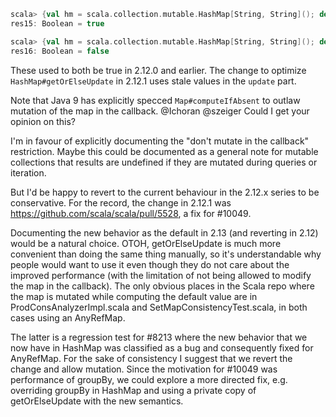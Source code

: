 ```scala
scala> {val hm = scala.collection.mutable.HashMap[String, String](); def add() = 1 to 100000 foreach (i => hm(i.toString) =  ""); hm.getOrElseUpdate("0", {        "" }); hm.contains("0")}
res15: Boolean = true

scala> {val hm = scala.collection.mutable.HashMap[String, String](); def add() = 1 to 100000 foreach (i => hm(i.toString) =  ""); hm.getOrElseUpdate("0", { add(); "" }); hm.contains("0")}
res16: Boolean = false
```


These used to both be true in 2.12.0 and earlier. The change to optimize `HashMap#getOrElseUpdate` in 2.12.1 uses stale values in the `update` part.

Note that Java 9 has explicitly specced `Map#computeIfAbsent` to outlaw mutation of the map in the callback. 
@Ichoran  @szeiger Could I get your opinion on this?

I'm in favour of explicitly documenting the "don't mutate in the callback" restriction. Maybe this could be documented as a general note for mutable collections that results are undefined if they are mutated during queries or iteration.

But I'd be happy to revert to the current behaviour in the 2.12.x series to be conservative.
For the record, the change in 2.12.1 was https://github.com/scala/scala/pull/5528, a fix for #10049.

Documenting the new behavior as the default in 2.13 (and reverting in 2.12) would be a natural choice. OTOH, getOrElseUpdate is much more convenient than doing the same thing manually, so it's understandable why people would want to use it even though they do not care about the improved performance (with the limitation of not being allowed to modify the map in the callback). The only obvious places in the Scala repo where the map is mutated while computing the default value are in ProdConsAnalyzerImpl.scala and SetMapConsistencyTest.scala, in both cases using an AnyRefMap.

The latter is a regression test for #8213 where the new behavior that we now have in HashMap was classified as a bug and consequently fixed for AnyRefMap. For the sake of consistency I suggest that we revert the change and allow mutation. Since the motivation for #10049 was performance of groupBy, we could explore a more directed fix, e.g. overriding groupBy in HashMap and using a private copy of getOrElseUpdate with the new semantics.
